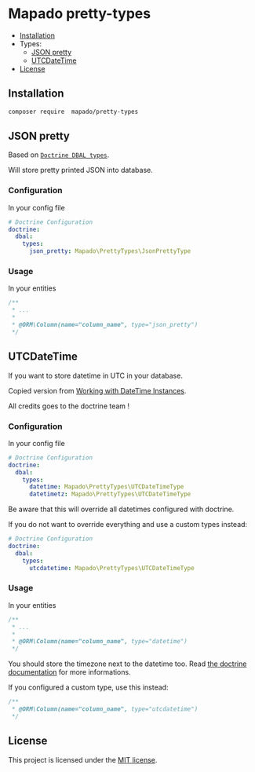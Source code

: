 # Mapado pretty-types

- [Installation](#installation)
- Types:
  - [JSON pretty](#json-pretty)
  - [UTCDateTime](#utcdatetime)
- [License](#license)

## Installation

```sh
composer require  mapado/pretty-types
```

## JSON pretty

Based on [`Doctrine DBAL types`](https://github.com/doctrine/dbal/tree/master/lib/Doctrine/DBAL/Types).

Will store pretty printed JSON into database.

### Configuration

In your config file

```yaml
# Doctrine Configuration
doctrine:
  dbal:
    types:
      json_pretty: Mapado\PrettyTypes\JsonPrettyType
```

### Usage

In your entities

```php
/**
 * ...
 *
 * @ORM\Column(name="column_name", type="json_pretty")
 */
```

## UTCDateTime

If you want to store datetime in UTC in your database.

Copied version from [Working with DateTime Instances](https://www.doctrine-project.org/projects/doctrine-orm/en/2.7/cookbook/working-with-datetime.html#handling-different-timezones-with-the-datetime-type).

All credits goes to the doctrine team !

### Configuration

In your config file

```yaml
# Doctrine Configuration
doctrine:
  dbal:
    types:
      datetime: Mapado\PrettyTypes\UTCDateTimeType
      datetimetz: Mapado\PrettyTypes\UTCDateTimeType
```

Be aware that this will override all datetimes configured with doctrine.

If you do not want to override everything and use a custom types instead:

```yaml
# Doctrine Configuration
doctrine:
  dbal:
    types:
      utcdatetime: Mapado\PrettyTypes\UTCDateTimeType
```

### Usage

In your entities

```php
/**
 * ...
 *
 * @ORM\Column(name="column_name", type="datetime")
 */
```

You should store the timezone next to the datetime too. Read [the doctrine documentation](https://www.doctrine-project.org/projects/doctrine-orm/en/2.7/cookbook/working-with-datetime.html) for more informations.

If you configured a custom type, use this instead:

```php
/**
 * @ORM\Column(name="column_name", type="utcdatetime")
 */
```

## License

This project is licensed under the [MIT license](LICENSE).
